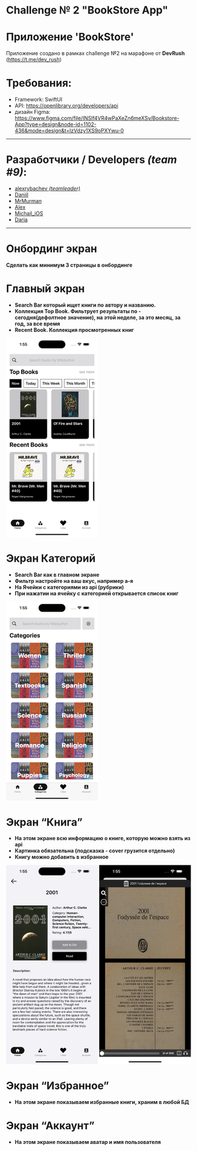 # Challenge № 2 "BookStore App"

# Приложение 'BookStore'
Приложение создано в рамках challenge №2 на марафоне от **DevRush** (https://t.me/dev_rush)

# Требования:
- Framework: SwiftUI
- API: https://openlibrary.org/developers/api
- дизайн Figma: https://www.figma.com/file/INSIf4VR4wPaXeZn6meXSv/Bookstore-App?type=design&node-id=1102-436&mode=design&t=lzVdzy1XS9oPXYwu-0

---

# Разработчики / Developers *(team #9)*:

* [alexrybachev *(teamleader)*](https://github.com/alexrybachev)
* [Daniil](https://github.com/Senior-Pomidorr)
* [MrMurman](https://github.com/MrMurman)
* [Alex](https://github.com/ForestLamp)
* [Michail_iOS](https://github.com/maestrocrash) 
* [Daria](https://github.com/daryamoll)

---

# **Онбординг экран**

**Сделать как минимум 3 страницы в онбординге**

# **Главный экран**

- **Search Bar который ищет книги по автору и названию.**
- **Коллекция Top Book. Фильтрует результаты по - сегодня(дефолтное значение), на этой неделе, за это месяц, за год, за все время**
- **Recent Book. Коллекция просмотренных книг**

<img src="screenshots/screenshots1.png" width="250"/>

# **Экран Категорий**

- **Search Bar как в главном экране**
- **Фильтр настройте на ваш вкус, например а-я**
- **На Ячейки с категориями из api (рубрики)**
- **При нажатии на ячейку с категорией открывается список книг**

<img src="screenshots/screenshots2.png" width="250"/>

# **Экран “Книга”**

- **На этом экране всю информацию о книге, которую можно взять из api**
- **Картинка обязательна (подсказка - cover грузится отдельно)**
- **Книгу можно добавить в избранное**

<img src="screenshots/screenshots3.png" width="250"/>
<img src="screenshots/screenshots4.png" width="250"/>

# **Экран “Избранное”**

- **На этом экране показываем избранные книги, храним в любой БД**

# **Экран “Аккаунт”**

- **На этом экране показываем аватар и имя пользователя**

